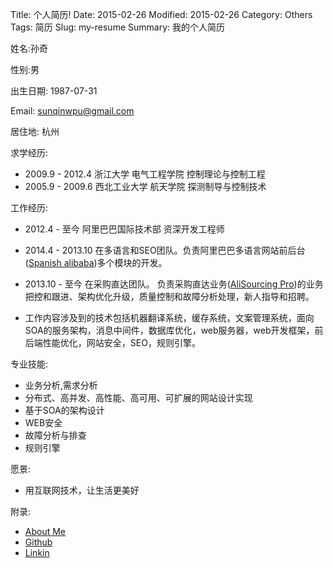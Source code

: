 Title: 个人简历!
Date: 2015-02-26
Modified: 2015-02-26 
Category: Others
Tags: 简历
Slug: my-resume
Summary: 我的个人简历

姓名:孙奇 

性别:男

出生日期: 1987-07-31

Email: sunqinwpu@gmail.com

居住地: 杭州

求学经历: 

- 2009.9 - 2012.4 浙江大学 电气工程学院 控制理论与控制工程
- 2005.9 - 2009.6 西北工业大学 航天学院 探测制导与控制技术

工作经历:

- 2012.4 - 至今 阿里巴巴国际技术部 资深开发工程师

 - 2014.4 - 2013.10 在多语言和SEO团队。负责阿里巴巴多语言网站前后台([Spanish alibaba](http://spanish.alibaba.com))多个模块的开发。
 - 2013.10 - 至今 在采购直达团队。 负责采购直达业务([AliSourcing Pro](http://sourcing.alibaba.com))的业务把控和跟进、架构优化升级，质量控制和故障分析处理，新人指导和招聘。
 - 工作内容涉及到的技术包括机器翻译系统，缓存系统，文案管理系统，面向SOA的服务架构，消息中间件，数据库优化，web服务器，web开发框架，前后端性能优化，网站安全，SEO，规则引擎。

专业技能:

- 业务分析,需求分析
- 分布式、高并发、高性能、高可用、可扩展的网站设计实现
- 基于SOA的架构设计
- WEB安全
- 故障分析与排查
- 规则引擎

愿景:

- 用互联网技术，让生活更美好

附录:

- [About Me](http://about.me/sunqi)
- [Github](https://github.com/sunqinwpu)
- [Linkin](https://cn.linkedin.com/in/sunqizju)
